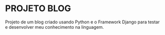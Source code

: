 # PROJETO BLOG 

Projeto de um blog criado usando Python e o Framework Django para testar e desenvolver 
meu conhecimento na linguagem.
